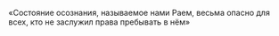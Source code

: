 «Состояние осознания, называемое нами Раем, весьма опасно для всех, кто не заслужил права пребывать в нём»